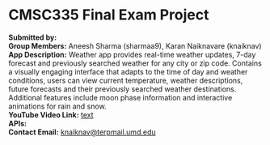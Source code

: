 # CMSC335 Final Exam Project

**Submitted by:**\
**Group Members:** Aneesh Sharma (sharmaa9), Karan Naiknavare (knaiknav)\
**App Description:** Weather app provides real-time weather updates, 7-day forecast and previously searched weather for any city or zip code. Contains a visually engaging interface that adapts to the time of day and weather conditions, users can view current temperature, weather descriptions, future forecasts and their previously searched weather destinations. Additional features include moon phase information and interactive animations for rain and snow.\
**YouTube Video Link:** [text](https://youtu.be/YPfxfnsf2fQ)\
**APIs:**\
**Contact Email:** knaiknav@terpmail.umd.edu